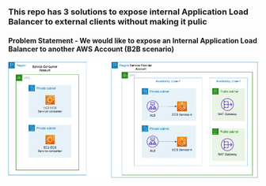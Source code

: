 ### This repo has 3 solutions to expose internal Application Load Balancer to external clients without making it pulic

#### Problem Statement - We would like to expose an Internal Application Load Balancer to another AWS Account (B2B scenario)

![](./images/nlb-alb-integration-ProblemStatement.png)
